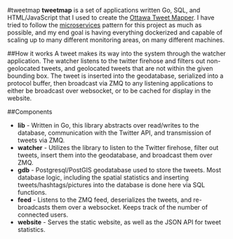 #tweetmap
**tweetmap** is a set of applications written Go, SQL, and HTML/JavaScript that I used to create the [Ottawa Tweet Mapper](http://tweet.alexurquhart.com). I have tried to follow the [microservices](http://microservices.io) pattern for this project as much as possible, and my end goal is having everything dockerized and capable of scaling up to many different monitoring areas, on many different machines.

##How it works
A tweet makes its way into the system through the watcher application. The watcher listens to the twitter firehose and filters out non-geolocated tweets, and geolocated tweets that are not within the given bounding box. The tweet is inserted into the geodatabase, serialized into a protocol buffer, then broadcast via ZMQ to any listening applications to either be broadcast over websocket, or to be cached for display in the website.

##Components
+ **lib** - Written in Go, this library abstracts over read/writes to the database, communication with the Twitter API, and transmission of tweets via ZMQ.
+ **watcher** - Utilizes the library to listen to the Twitter firehose, filter out tweets, insert them into the geodatabase, and broadcast them over ZMQ.
+ **gdb** - Postgresql/PostGIS geodatabase used to store the tweets. Most database logic, including the spatial statistics and inserting tweets/hashtags/pictures into the database is done here via SQL functions.
+ **feed** - Listens to the ZMQ feed, deserializes the tweets, and re-broadcasts them over a websocket. Keeps track of the number of connected users.
+ **website** - Serves the static website, as well as the JSON API for tweet statistics.